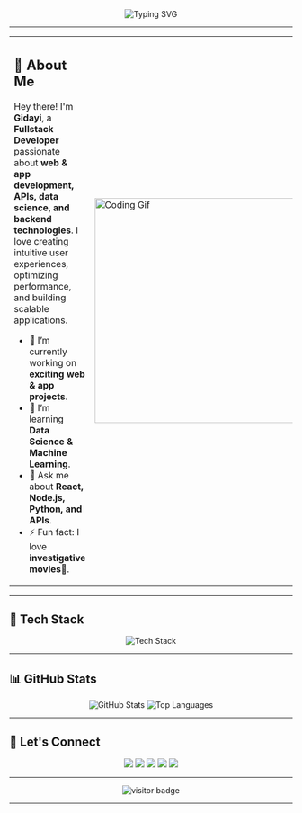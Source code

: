 <div align="center">
  <img src="https://readme-typing-svg.herokuapp.com?font=Fira+Code&size=30&pause=1000&color=F7F7F7&center=true&vCenter=true&width=500&height=50&lines=Hey+There!+I'm+Gidayi+%F0%9F%91%8B;Fullstack+Developer;Code%2C+Innovate%2C+Repeat!" alt="Typing SVG" />
</div>

---

<div align="center">
  <table>
    <tr>
      <td>
        <h2>🌟 About Me</h2>
        <p>Hey there! I'm <strong>Gidayi</strong>, a <strong>Fullstack Developer</strong> passionate about <strong>web & app development, APIs, data science, and backend technologies</strong>. I love creating intuitive user experiences, optimizing performance, and building scalable applications.</p>
        <ul>
          <li>🔭 I’m currently working on <strong>exciting web & app projects</strong>.</li>
          <li>🌱 I’m learning <strong>Data Science & Machine Learning</strong>.</li>
          <li>💬 Ask me about <strong>React, Node.js, Python, and APIs</strong>.</li>
          <li>⚡ Fun fact: I love <strong>investigative movies🎥</strong>.</li>
        </ul>
      </td>
      <td>
        <img src="https://media.giphy.com/media/qgQUggAC3Pfv687qPC/giphy.gif" width="400" alt="Coding Gif">
      </td>
    </tr>
  </table>
</div>

---

## 🚀 Tech Stack
<div align="center">
  <img src="https://skillicons.dev/icons?i=react,js,ts,html,css,tailwind,nodejs,express,python,ruby,rails,docker,git,github,mysql,postgres" alt="Tech Stack" />
</div>

---

## 📊 GitHub Stats
<div align="center">
  <img src="https://github-readme-stats.vercel.app/api?username=Gidayi-dev&show_icons=true&theme=dark&hide_border=true&cache_seconds=90" alt="GitHub Stats">
  <img src="https://github-readme-stats.vercel.app/api/top-langs/?username=Gidayi-dev&layout=compact&hide_progress=true&theme=dark&hide_border=true&cache_seconds=90" alt="Top Languages">
</div>

---

## 🎯 Let's Connect
<div align="center">
  <a href="https://www.linkedin.com/in/millyannahgidayi"><img src="https://img.shields.io/badge/LinkedIn-0077B5?style=for-the-badge&logo=linkedin&logoColor=white" /></a>
  <a href="mailto:millyannahi@gmail.com"><img src="https://img.shields.io/badge/Gmail-D14836?style=for-the-badge&logo=gmail&logoColor=white" /></a>
  <a href="https://x.com/IMillyannah"><img src="https://img.shields.io/badge/X-000000?style=for-the-badge&logo=x&logoColor=white" /></a>
  <a href="https://discord.com/users/1314496554685435957"><img src="https://img.shields.io/badge/Discord-5865F2?style=for-the-badge&logo=discord&logoColor=white" /></a>
  <a href="https://t.me/@gidayi"><img src="https://img.shields.io/badge/Telegram-26A5E4?style=for-the-badge&logo=telegram&logoColor=white" /></a>
</div>

---
<div align="center">
  <img src="https://komarev.com/ghpvc/?username=Gidayi-dev&label=Profile%20Views&color=blue&style=for-the-badge" alt="visitor badge"/>
</div>

---
